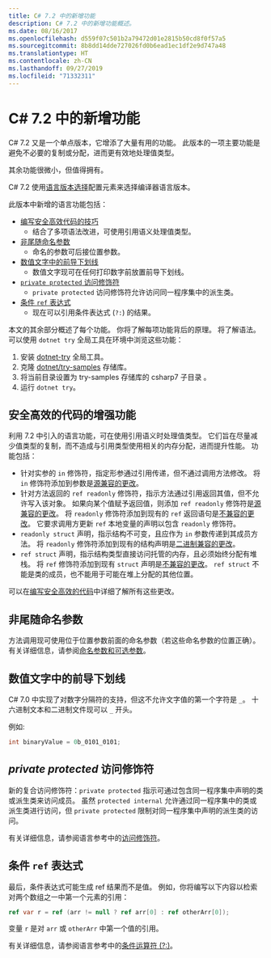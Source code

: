 ```yaml
---
title: C# 7.2 中的新增功能
description: C# 7.2 中的新增功能概述。
ms.date: 08/16/2017
ms.openlocfilehash: d559f07c501b2a79472d01e2815b50cd8f0f57a5
ms.sourcegitcommit: 8b8dd14dde727026fd0b6ead1ec1df2e9d747a48
ms.translationtype: HT
ms.contentlocale: zh-CN
ms.lasthandoff: 09/27/2019
ms.locfileid: "71332311"
---
```

# <a name="whats-new-in-c-72"></a>C# 7.2 中的新增功能

C# 7.2 又是一个单点版本，它增添了大量有用的功能。
此版本的一项主要功能是避免不必要的复制或分配，进而更有效地处理值类型。

其余功能很微小，但值得拥有。

C# 7.2 使用[语言版本选择](../language-reference/configure-language-version.md)配置元素来选择编译器语言版本。

此版本中新增的语言功能包括：

- [编写安全高效代码的技巧](#safe-efficient-code-enhancements)
  - 结合了多项语法改进，可使用引用语义处理值类型。
- [非尾随命名参数](#non-trailing-named-arguments)
  - 命名的参数可后接位置参数。
- [数值文字中的前导下划线](#leading-underscores-in-numeric-literals)
  - 数值文字现可在任何打印数字前放置前导下划线。
- [`private protected` 访问修饰符](#private-protected-access-modifier)
  - `private protected` 访问修饰符允许访问同一程序集中的派生类。
- [条件 `ref` 表达式](#conditional-ref-expressions)
  - 现在可以引用条件表达式 (`?:`) 的结果。

本文的其余部分概述了每个功能。 你将了解每项功能背后的原理。 将了解语法。 可以使用 `dotnet try` 全局工具在环境中浏览这些功能：

1. 安装 [dotnet-try](https://github.com/dotnet/try/blob/master/README.md#setup) 全局工具。
1. 克隆 [dotnet/try-samples](https://github.com/dotnet/try-samples) 存储库。
1. 将当前目录设置为 try-samples 存储库的 csharp7 子目录   。
1. 运行 `dotnet try`。

## <a name="safe-efficient-code-enhancements"></a>安全高效的代码的增强功能

利用 7.2 中引入的语言功能，可在使用引用语义时处理值类型。 它们旨在尽量减少值类型的复制，而不造成与引用类型使用相关的内存分配，进而提升性能。 功能包括：

- 针对实参的 `in` 修饰符，指定形参通过引用传递，但不通过调用方法修改。 将 `in` 修饰符添加到参数是[源兼容的更改](version-update-considerations.md#source-compatible-changes)。
- 针对方法返回的 `ref readonly` 修饰符，指示方法通过引用返回其值，但不允许写入该对象。 如果向某个值赋予返回值，则添加 `ref readonly` 修饰符是[源兼容的更改](version-update-considerations.md#source-compatible-changes)。 将 `readonly` 修饰符添加到现有的 `ref` 返回语句是[不兼容的更改](version-update-considerations.md#incompatible-changes)。 它要求调用方更新 `ref` 本地变量的声明以包含 `readonly` 修饰符。
- `readonly struct` 声明，指示结构不可变，且应作为 `in` 参数传递到其成员方法。 将 `readonly` 修饰符添加到现有的结构声明是[二进制兼容的更改](version-update-considerations.md#binary-compatible-changes)。
- `ref struct` 声明，指示结构类型直接访问托管的内存，且必须始终分配有堆栈。 将 `ref` 修饰符添加到现有 `struct` 声明是[不兼容的更改](version-update-considerations.md#incompatible-changes)。 `ref struct` 不能是类的成员，也不能用于可能在堆上分配的其他位置。

可以在[编写安全高效的代码](../write-safe-efficient-code.md)中详细了解所有这些更改。

## <a name="non-trailing-named-arguments"></a>非尾随命名参数

方法调用现可使用位于位置参数前面的命名参数（若这些命名参数的位置正确）。 有关详细信息，请参阅[命名参数和可选参数](../programming-guide/classes-and-structs/named-and-optional-arguments.md)。

## <a name="leading-underscores-in-numeric-literals"></a>数值文字中的前导下划线

C# 7.0 中实现了对数字分隔符的支持，但这不允许文字值的第一个字符是 `_`。 十六进制文本和二进制文件现可以 `_` 开头。

例如:

```csharp
int binaryValue = 0b_0101_0101;
```

## <a name="private-protected-access-modifier"></a>*private protected* 访问修饰符

新的复合访问修饰符：`private protected` 指示可通过包含同一程序集中声明的类或派生类来访问成员。 虽然 `protected internal` 允许通过同一程序集中的类或派生类进行访问，但 `private protected` 限制对同一程序集中声明的派生类的访问。

有关详细信息，请参阅语言参考中的[访问修饰符](../language-reference/keywords/access-modifiers.md)。

## <a name="conditional-ref-expressions"></a>条件 `ref` 表达式

最后，条件表达式可能生成 ref 结果而不是值。 例如，你将编写以下内容以检索对两个数组之一中第一个元素的引用：

```csharp
ref var r = ref (arr != null ? ref arr[0] : ref otherArr[0]);
```

变量 `r` 是对 `arr` 或 `otherArr` 中第一个值的引用。

有关详细信息，请参阅语言参考中的[条件运算符 (?:)](../language-reference/operators/conditional-operator.md)。

